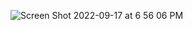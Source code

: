 ![Screen Shot 2022-09-17 at 6 56 06 PM](https://user-images.githubusercontent.com/113051612/190878943-26e4a187-9b26-43bc-a096-968cfaa6170a.png)
